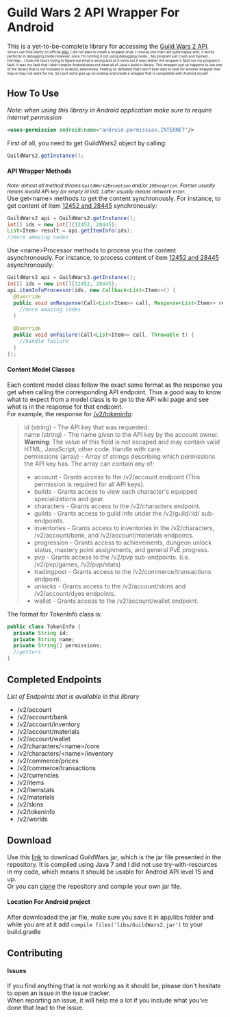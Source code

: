 # Guild Wars 2 API Wrapper For Android<br/>
This is a yet-to-be-complete library for accessing the <a href="https://wiki.guildwars2.com/wiki/API:2">Guild Wars 2 API</a>.<br/>
<sup><sup><sup>Since I can find plenty on official <a href="https://wiki.guildwars2.com/wiki/API:List_of_wrappers">Wiki</a>, I did not 
plan to create a wrapper at all. I choose one that I am quite happy with, it works perfectly in debugging mode.However,
 once I'm running it not using debugging mode... My program just crash and burned... Horribly... I took me hours trying to figure out what is wrong and as it turns out it was neither the wrapper's fault nor my program's 
fault. It was my fault that I didn't realize Android does not have all of Java's build in library. This wrapper just so
happens to use one of the library that is not included in Android, extensively. Feeling so defeated that I don't ever dare to look for another wrapper that may or may not work for me. So I just sorta 
give up on looking and create a wrapper that is compatible with Android myself.<br/></sup></sup></sup>

## How To Use<br/>
*Note: when using this library in Android application make sure to require internet permission* <br/>
```xml
<uses-permission android:name="android.permission.INTERNET"/>
```
First of all, you need to get GuildWars2 object by calling:<br/>
```java
GuildWars2.getInstance();
```
#### API Wrapper Methods<br/>
<sup>*Note: almost all method throws ```GuildWars2Exception``` and/or ```IOException```. Former usually means invalid API 
key (or empty id list). Latter usually means network error.*</sup><br/>
Use get&#60;name&#62; methods to get the content synchronously. For instance, to get content of item <a href="https://api.guildwars2.com/v2/items?ids=12452,28445">12452 and 28445</a> synchronously:<br/>
```java
GuildWars2 api = GuildWars2.getInstance();
int[] ids = new int[]{12452, 28445};
List<Item> result = api.getItemInfo(ids);
//more amazing codes
```
Use &#60;name&#62;Processor methods to process you the content asynchronously. For instance, to process content of item <a href="https://api.guildwars2.com/v2/items?ids=12452,28445">12452 and 28445</a> asynchronously:<br/>
```java
GuildWars2 api = GuildWars2.getInstance();
int[] ids = new int[]{12452, 28445};
api.itemInfoProcessor(ids, new Callback<List<Item>>() {
  @Override
  public void onResponse(Call<List<Item>> call, Response<List<Item>> response) {
    //more amazing codes
  }
	
  @Override
  public void onFailure(Call<List<Item>> call, Throwable t) {
    //handle failure
  }
});
```

#### Content Model Classes<br/>
Each content model class follow the exact same format as the response you get when calling the corresponding API 
endpoint. Thus a good way to know what to expect from a model class is to go to the API wiki page and see what is in the 
response for that endpoint.<br/>
For example, the response for <a href="https://wiki.guildwars2.com/wiki/API:2/tokeninfo">/v2/tokeninfo</a>:
> id (string) - The API key that was requested.<br/>
> name (string) - The name given to the API key by the account owner. <strong>Warning</strong>: The value of this field is not escaped and may contain valid HTML, JavaScript, other code. Handle with care.<br/>
> permissions (array) - Array of strings describing which permissions the API key has. The array can contain any of:<br/>
> + account - Grants access to the /v2/account endpoint (This permission is required for all API keys).<br/>
> + builds - Grants access to view each character's equipped specializations and gear.<br/>
> + characters - Grants access to the /v2/characters endpoint.<br/>
> + guilds - Grants access to guild info under the /v2/guild/:id/ sub-endpoints.<br/>
> + inventories - Grants access to inventories in the /v2/characters, /v2/account/bank, and /v2/account/materials endpoints.<br/>
> + progression - Grants access to achievements, dungeon unlock status, mastery point assignments, and general PvE progress.<br/>
> + pvp - Grants access to the /v2/pvp sub-endpoints. (i.e. /v2/pvp/games, /v2/pvp/stats)<br/>
> + tradingpost - Grants access to the /v2/commerce/transactions endpoint.<br/>
> + unlocks - Grants access to the /v2/account/skins and /v2/account/dyes endpoints.<br/>
> + wallet - Grants access to the /v2/account/wallet endpoint.<br/>

The format for TokenInfo class is:<br/>
```java
public class TokenInfo {
  private String id;
  private String name;
  private String[] permissions;
  //getters
}
```

## Completed Endpoints<br/>
*List of Endpoints that is available in this library*<br/>
+ /v2/account<br/>
+ /v2/account/bank<br/>
+ /v2/account/inventory<br/>
+ /v2/account/materials<br/>
+ /v2/account/wallet<br/>
+ /v2/characters/&#60;name&#62;/core<br/>
+ /v2/characters/&#60;name&#62;/inventory<br/>
+ /v2/commerce/prices<br/>
+ /v2/commerce/transactions<br/>
+ /v2/currencies<br/>
+ /v2/items<br/>
+ /v2/itemstats<br/>
+ /v2/materials<br/>
+ /v2/skins<br/>
+ /v2/tokeninfo<br/>
+ /v2/worlds<br/>

## Download<br/>
Use this <a href="https://github.com/xhsun/gw2-wrapper/raw/master/GuildWars2.jar">link</a> to download GuildWars.jar, 
which is the jar file presented in the repository. It is compiled using Java 7 and I did not use try-with-resources in 
my code, which means it should be usable for Android API level 15 and up.<br/>
Or you can <a href="https://github.com/xhsun/gw2-wrapper.git">clone</a> the repository and compile your own jar file.
#### Location For Android project<br/>
After downloaded the jar file, make sure you save it in app/libs folder and while you are at it add `compile files('libs/GuildWars2.jar')` to your build.gradle<br/>

## Contributing<br/>
#### Issues<br/>
If you find anything that is not working as it should be, please don't hesitate to open an issue in the issue tracker.<br/>
When reporting an issue, it will help me a lot if you include what you've done that lead to the issue.<br/>

